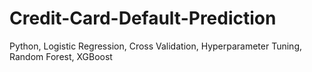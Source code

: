 # Credit-Card-Default-Prediction
Python, Logistic Regression, Cross Validation, Hyperparameter Tuning, Random Forest, XGBoost
